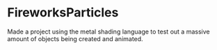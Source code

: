 # FireworksParticles

Made a project using the metal shading language to test out a massive amount of objects being created and animated.

